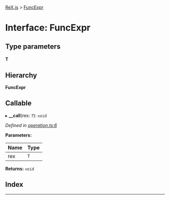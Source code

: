 [ReX.js](../README.md) > [FuncExpr](../interfaces/funcexpr.md)

# Interface: FuncExpr

## Type parameters
#### T 
## Hierarchy

**FuncExpr**

## Callable
▸ **__call**(rex: *`T`*): `void`

*Defined in [operation.ts:6](https://github.com/areknawo/Rex/blob/2b2d076/src/operation.ts#L6)*

**Parameters:**

| Name | Type |
| ------ | ------ |
| rex | `T` |

**Returns:** `void`

## Index

---

